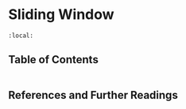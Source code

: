 # Sliding Window

```{contents}
:local:
```

## Table of Contents

```{tableofcontents}
```

## References and Further Readings
